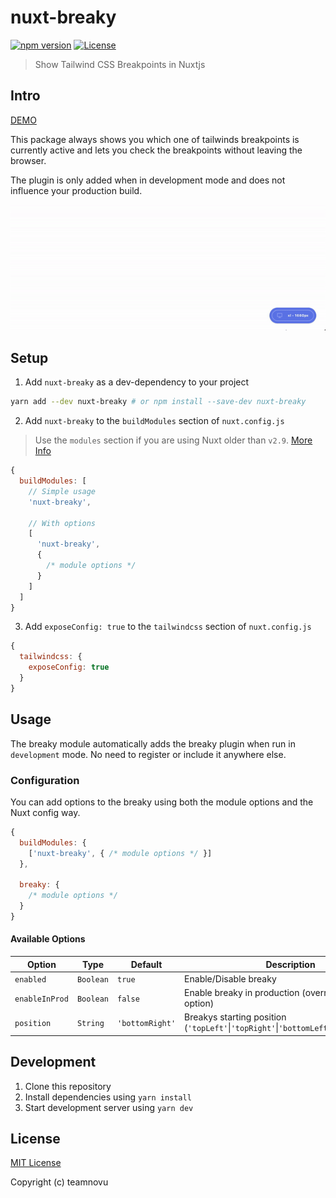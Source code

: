 # nuxt-breaky

[![npm version][npm-version-src]][npm-version-href]
[![License][license-src]][license-href]

<!-- [![npm downloads][npm-downloads-src]][npm-downloads-href] -->
<!-- [![Circle CI][circle-ci-src]][circle-ci-href] -->
<!-- [![Codecov][codecov-src]][codecov-href] -->

> Show Tailwind CSS Breakpoints in Nuxtjs

<!-- [📖 **Release Notes**](./CHANGELOG.md) -->

## Intro

[DEMO](https://teamnovu.github.io/nuxt-breaky/)

This package always shows you which one of tailwinds breakpoints is currently active and lets you check the breakpoints without leaving the browser.

The plugin is only added when in development mode and does not influence your production build.

![Screenshot of the breakpoint indicator](./example/assets/img/resize-demo.gif 'Breakpoint indicator')

## Setup

1. Add `nuxt-breaky` as a dev-dependency to your project

```bash
yarn add --dev nuxt-breaky # or npm install --save-dev nuxt-breaky
```

2. Add `nuxt-breaky` to the `buildModules` section of `nuxt.config.js`

> Use the `modules` section if you are using Nuxt older than `v2.9`. [More Info](https://nuxtjs.org/guide/modules/#build-only-modules)

```js
{
  buildModules: [
    // Simple usage
    'nuxt-breaky',

    // With options
    [
      'nuxt-breaky',
      {
        /* module options */
      }
    ]
  ]
}
```

3. Add `exposeConfig: true` to the `tailwindcss` section of `nuxt.config.js`

```js
{
  tailwindcss: {
    exposeConfig: true
  }
}
```

## Usage

The breaky module automatically adds the breaky plugin when run in `development` mode.
No need to register or include it anywhere else.

### Configuration

You can add options to the breaky using both the module options and the Nuxt config way.

```js
{
  buildModules: {
    ['nuxt-breaky', { /* module options */ }]
  },

  breaky: {
    /* module options */
  }
}
```

#### Available Options

| Option       | Type    | Default       | Description                                                                    |
| ------------ | ------- | ------------- | ------------------------------------------------------------------------------ |
| `enabled`      | `Boolean` | `true`          | Enable/Disable breaky                                                          |
| `enableInProd` | `Boolean` | `false`         | Enable breaky in production (overrides the enabled option)                     |
| `position`     | `String`  | `'bottomRight'` | Breakys starting position (`'topLeft'`\|`'topRight'`\|`'bottomLeft'`\|`'bottomRight'`) |

## Development

1. Clone this repository
2. Install dependencies using `yarn install`
3. Start development server using `yarn dev`

## License

[MIT License](./LICENSE)

Copyright (c) teamnovu

<!-- Badges -->

[npm-version-src]: https://img.shields.io/npm/v/nuxt-breaky/latest.svg?style=flat-square
[npm-version-href]: https://github.com/teamnovu/nuxt-breaky/releases
[npm-downloads-src]: https://img.shields.io/npm/dt/nuxt-breaky.svg?style=flat-square
[npm-downloads-href]: https://github.com/teamnovu/nuxt-breaky/releases
[circle-ci-src]: https://img.shields.io/circleci/project/github/teamnovu/nuxt-breaky.svg?style=flat-square
[circle-ci-href]: https://circleci.com/gh/teamnovu/nuxt-breaky
[codecov-src]: https://img.shields.io/codecov/c/github/teamnovu/nuxt-breaky.svg?style=flat-square
[codecov-href]: https://codecov.io/gh/teamnovu/nuxt-breaky
[license-src]: https://img.shields.io/npm/l/nuxt-breaky.svg?style=flat-square
[license-href]: https://github.com/teamnovu/nuxt-breaky/blob/master/LICENSE
